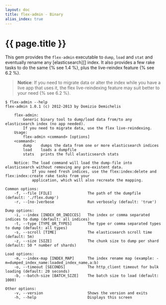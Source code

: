 ```yaml
---
layout: doc
title: flex-admin - Binary
alias_index: true
---
```


# {{ page.title }}

This gem provides the `flex-admin` executable  to `dump`, `load` and `stat` and eventually rename any [elasticsearch][] index. It also provides a few rake tasks to do the same {% see 1.4 %}, plus the live-reindex feature {% see 6.2 %}.

> __Notice__: If you need to migrate data or alter the index while you have a live app that uses it, the flex live-reindexing feature may suit better to your need {% see 6.2 %}.

    $ flex-admin --help
    flex-admin 1.0.1 (c) 2012-2013 by Domizio Demichelis

        flex-admin:
            Generic binary tool to dump/load data from/to any elasticsearch index (no app needed).
            If you need to migrate data, use the flex live-reindexing.
        Usage:
            flex-admin <command> [options]
        <command>:
            dump    dumps the data from one or more elasticsearch indices
            load    loads a dumpfile
            stats   prints the full elasticsearch stats

        Notice: The load command will load the dump-file into elasticsearch without removing any pre-existent data.
                If you need fresh indices, use the flex:index:delete and flex:index:create rake tasks from your
                application, which will also recreate the mapping.

    Common options:
        -f, --file [FILE]                The path of the dumpfile (default: './flex.dump')
        -r, --[no-]verbose               Run verbosely (default: 'true')

    Dump options:
        -i, --index [INDEX_OR_INDICES]   The index or comma separated indices to dump (default: all indices)
        -t, --type [TYPE_OR_TYPES]       The type or comma separated types to dump (default: all types)
        -s, --scroll [TIME]              The elasticsearch scroll time (default: 5m)
        -z, --size [SIZE]                The chunk size to dump per shard (default: 50 * number of shards)

    Load options:
        -m, --index-map [INDEX_MAP]      The index rename map (example: -m=dumped_index_name:loaded_index_name,a:b)
        -o, --timeout [SECONDS]          The http_client timeout for bulk loading (default: 20 seconds)
        -b, --batch-size [BATCH_SIZE]    The batch size to load (default: 1000)

    Other options:
        -v, --version                    Shows the version and exits
        -h, --help                       Displays this screen
